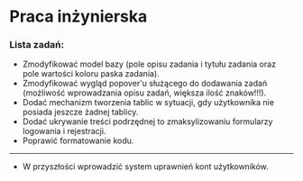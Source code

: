 # Praca inżynierska
### Lista zadań:
* Zmodyfikować model bazy (pole opisu zadania i tytułu zadania oraz pole wartości koloru paska zadania).
* Zmodyfikować wygląd popover'u służącego do dodawania zadań (możliwość wprowadzania opisu zadań, większa ilość znaków!!!).
* Dodać mechanizm tworzenia tablic w sytuacji, gdy użytkownika nie posiada jeszcze żadnej tablicy.
* Dodać ukrywanie treści podrzędnej to zmaksylizowaniu formularzy logowania i rejestracji.
* Poprawić formatowanie kodu.
---
* W przyszłości wprowadzić system uprawnień kont użytkowników.
